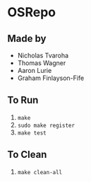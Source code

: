 # OSRepo
## Made by
* Nicholas Tvaroha
* Thomas Wagner
* Aaron Lurie
* Graham Finlayson-Fife

## To Run
1. `make`
2. `sudo make register`
3. `make test`

## To Clean
1. `make clean-all`
